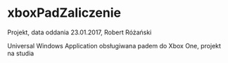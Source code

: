 # xboxPadZaliczenie
Projekt, data oddania 23.01.2017, Robert Różański

Universal Windows Application obsługiwana padem do Xbox One, projekt na studia
